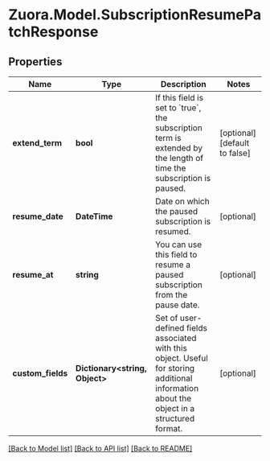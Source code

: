 
# Zuora.Model.SubscriptionResumePatchResponse

## Properties

Name | Type | Description | Notes
------------ | ------------- | ------------- | -------------
**extend_term** | **bool** | If this field is set to &#x60;true&#x60;, the subscription term is extended by the length of time the subscription is paused. | [optional] [default to false]
**resume_date** | **DateTime** | Date on which the paused subscription is resumed. | [optional] 
**resume_at** | **string** | You can use this field to resume a paused subscription from the pause date. | [optional] 
**custom_fields** | **Dictionary&lt;string, Object&gt;** | Set of user-defined fields associated with this object. Useful for storing additional information about the object in a structured format. | [optional] 

[[Back to Model list]](../README.md#documentation-for-models)
[[Back to API list]](../README.md#documentation-for-api-endpoints)
[[Back to README]](../README.md)

